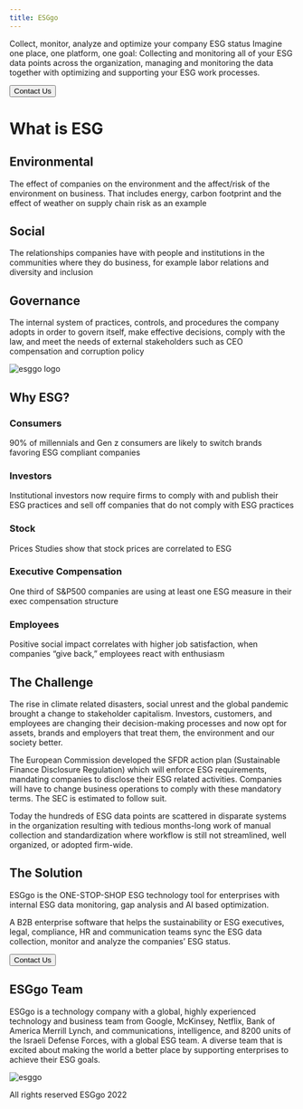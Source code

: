 ```yaml
---
title: ESGgo
---
```

Collect, monitor, analyze
and optimize your
company ESG status
Imagine one place, one platform, one goal:
Collecting and monitoring all of your ESG data points across
the organization, managing and monitoring the data together
with optimizing and supporting your ESG work processes.

<button>Contact Us</button>

# What is ESG

## Environmental
The effect of companies on the environment and the affect/risk of the environment on business. That includes energy, carbon footprint and the effect of weather on supply chain risk as an example

## Social
The relationships companies have with people and institutions in the communities where they do business, for example labor relations and diversity and inclusion

## Governance
The internal system of practices, controls, and procedures the company adopts in order to govern itself, make effective decisions, comply with the law, and meet the needs of external stakeholders such as CEO compensation and corruption policy

<img src="https://www.esggo.com/assets/images/small%20pie.svg" alt="esggo logo" />

## Why ESG?

### Consumers
90% of millennials and Gen z consumers are likely to switch brands favoring ESG compliant companies

### Investors
Institutional investors now require firms to comply with and publish their ESG practices and sell off companies that do not comply with ESG practices

### Stock
Prices
Studies show that stock prices are correlated to ESG

### Executive Compensation
One third of S&P500 companies are using at least one ESG measure in their exec compensation structure

### Employees
Positive social impact correlates with higher job satisfaction, when companies “give back,” employees react with enthusiasm


## The Challenge
The rise in climate related disasters, social unrest and the global pandemic brought a change to stakeholder capitalism. Investors, customers, and employees are changing their decision-making processes and now opt for assets, brands and employers that treat them, the environment and our society better.

The European Commission developed the SFDR action plan (Sustainable Finance Disclosure Regulation) which will enforce ESG requirements, mandating companies to disclose their ESG related activities. Companies will have to change business operations to comply with these mandatory terms. The SEC is estimated to follow suit.

Today the hundreds of ESG data points are scattered in disparate systems in the organization resulting with tedious months-long work of manual collection and standardization where workflow is still not streamlined, well organized, or adopted firm-wide.

## The Solution
ESGgo is the ONE-STOP-SHOP ESG technology tool for enterprises with internal ESG data monitoring, gap analysis and AI based optimization.

A B2B enterprise software that helps the sustainability or ESG executives, legal, compliance, HR and communication teams sync the ESG data collection, monitor and analyze the companies’ ESG status.

<button>Contact Us</button>

## ESGgo Team
ESGgo is a technology company with a global, highly experienced technology and business team from Google, McKinsey, Netflix, Bank of America Merrill Lynch, and communications, intelligence, and 8200 units of the Israeli Defense Forces, with a global ESG team. A diverse team that is excited about making the world a better place by supporting enterprises to achieve their ESG goals.



<footer>
<img src="https://www.esggo.com/assets/images/ESGgo%20logo_on%20dark.svg" alt=esggo logo" />

All rights reserved ESGgo 2022
</footer>